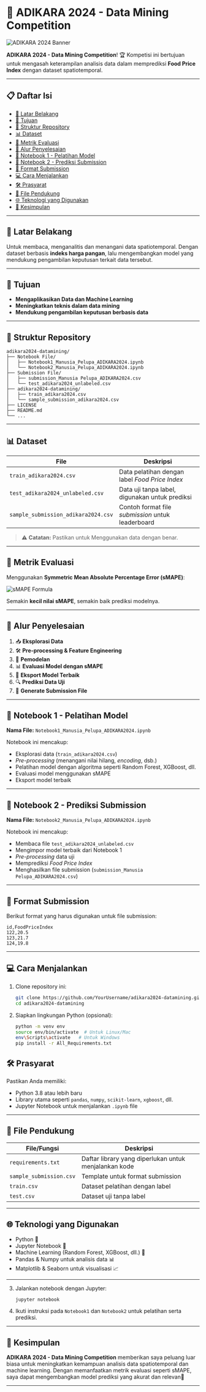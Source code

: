 # 🌟 **ADIKARA 2024 - Data Mining Competition**

![ADIKARA 2024 Banner](https://github.com/Arfazrll/AllReference/blob/main/Adikara.image.header.png?raw=true)

**ADIKARA 2024 - Data Mining Competition**! 🏆 
Kompetisi ini bertujuan untuk mengasah keterampilan analisis data dalam memprediksi **Food Price Index** dengan dataset spatiotemporal.

---

## 📋 **Daftar Isi**

- [🌟 Latar Belakang](#-latar-belakang)
- [🎯 Tujuan](#-tujuan)
- [📂 Struktur Repository](#-struktur-repository)
- [📊 Dataset](#-dataset)
- [📏 Metrik Evaluasi](#-metrik-evaluasi)
- [🚀 Alur Penyelesaian](#-alur-penyelesaian)
- [📘 Notebook 1 - Pelatihan Model](#-notebook-1---pelatihan-model)
- [📗 Notebook 2 - Prediksi Submission](#-notebook-2---prediksi-submission)
- [📑 Format Submission](#-format-submission)
- [💻 Cara Menjalankan](#-cara-menjalankan)
-  [🛠️ Prasyarat](#%EF%B8%8F-prasyarat)
- [📂 File Pendukung](#-file-pendukung)
- [🌐 Teknologi yang Digunakan](#-teknologi-yang-digunakan)
- [🔮 Kesimpulan](#-kesimpulan)

---

## 🌟 **Latar Belakang**
Untuk membaca, menganalitis dan menangani data spatiotemporal. Dengan dataset berbasis **indeks harga pangan**, lalu mengembangkan model yang mendukung pengambilan keputusan terkait data tersebut.

---

## 🎯 **Tujuan**
- **Mengaplikasikan Data dan Machine Learning**
- **Meningkatkan teknis dalam data mining**
- **Mendukung pengambilan keputusan berbasis data**

---

## 📂 **Struktur Repository**

```plaintext
adikara2024-datamining/
├── Notebook File/
│   ├── Notebook1_Manusia_Pelupa_ADIKARA2024.ipynb
│   └── Notebook2_Manusia_Pelupa_ADIKARA2024.ipynb
├── Submission File/
│   ├── submission_Manusia Pelupa_ADIKARA2024.csv
│   └── test_adikara2024_unlabeled.csv
├── adikara2024-datamining/
│   ├── train_adikara2024.csv
│   └── sample_submission_adikara2024.csv
├── LICENSE
├── README.md
└── ...
```

---

## 📊 **Dataset**

| **File**                   | **Deskripsi**                                                |
|----------------------------|------------------------------------------------------------|
| `train_adikara2024.csv`    | Data pelatihan dengan label *Food Price Index*              |
| `test_adikara2024_unlabeled.csv` | Data uji tanpa label, digunakan untuk prediksi                 |
| `sample_submission_adikara2024.csv` | Contoh format file *submission* untuk leaderboard            |

> ⚠️ **Catatan:** Pastikan untuk Menggunakan data dengan benar.

---

## 📏 **Metrik Evaluasi**
Menggunakan **Symmetric Mean Absolute Percentage Error (sMAPE)**:

![sMAPE Formula](https://github.com/Arfazrll/AllReference/blob/main/sMape.png)

Semakin **kecil nilai sMAPE**, semakin baik prediksi modelnya.

---

## 🚀 **Alur Penyelesaian**

1. 📥 **Eksplorasi Data**
2. 🛠️ **Pre-processing & Feature Engineering**
3. 🧠 **Pemodelan**
4. 📊 **Evaluasi Model dengan sMAPE**
5. 💾 **Eksport Model Terbaik**
6. 🔍 **Prediksi Data Uji**
7. 📝 **Generate Submission File**

---

## 📘 **Notebook 1 - Pelatihan Model**
**Nama File:** `Notebook1_Manusia_Pelupa_ADIKARA2024.ipynb`

Notebook ini mencakup:
- Eksplorasi data (`train_adikara2024.csv`)
- *Pre-processing* (menangani nilai hilang, *encoding*, dsb.)
- Pelatihan model dengan algoritma seperti Random Forest, XGBoost, dll.
- Evaluasi model menggunakan sMAPE
- Eksport model terbaik 

---

## 📗 **Notebook 2 - Prediksi Submission**
**Nama File:** `Notebook2_Manusia_Pelupa_ADIKARA2024.ipynb`

Notebook ini mencakup:
- Membaca file `test_adikara2024_unlabeled.csv`
- Mengimpor model terbaik dari Notebook 1
- *Pre-processing* data uji
- Memprediksi *Food Price Index*
- Menghasilkan file submission (`submission_Manusia Pelupa_ADIKARA2024.csv`)

---

## 📑 **Format Submission**

Berikut format yang harus digunakan untuk file submission:

```csv
id,FoodPriceIndex
122,20.5
123,21.7
124,19.8
```

---

## 💻 **Cara Menjalankan**

1. Clone repository ini:
   ```bash
   git clone https://github.com/YourUsername/adikara2024-datamining.git
   cd adikara2024-datamining
   ```

2. Siapkan lingkungan Python (opsional):
   ```bash
   python -m venv env
   source env/bin/activate  # Untuk Linux/Mac
   env\Scripts\activate   # Untuk Windows
   pip install -r All_Requirements.txt
   ```

## 🛠️ **Prasyarat**

Pastikan Anda memiliki:
- Python 3.8 atau lebih baru
- Library utama seperti `pandas`, `numpy`, `scikit-learn`, `xgboost`, dll.
- Jupyter Notebook untuk menjalankan `.ipynb` file

---

## 📂 **File Pendukung**

| **File/Fungsi**          | **Deskripsi** |
|--------------------------|---------------|
| `requirements.txt`       | Daftar library yang diperlukan untuk menjalankan kode |
| `sample_submission.csv`  | Template untuk format submission |
| `train.csv`              | Dataset pelatihan dengan label |
| `test.csv`               | Dataset uji tanpa label |

---

## 🌐 **Teknologi yang Digunakan**

- Python 🐍
- Jupyter Notebook 📓
- Machine Learning (Random Forest, XGBoost, dll.) 🤖
- Pandas & Numpy untuk analisis data 📊
- Matplotlib & Seaborn untuk visualisasi 📈

---

3. Jalankan notebook dengan Jupyter:
   ```bash
   jupyter notebook
   ```

4. Ikuti instruksi pada `Notebook1` dan `Notebook2` untuk pelatihan serta prediksi.

---

## 🔮 **Kesimpulan**

**ADIKARA 2024 - Data Mining Competition** memberikan saya peluang luar biasa untuk meningkatkan kemampuan analisis data spatiotemporal dan machine learning. Dengan memanfaatkan metrik evaluasi seperti sMAPE, saya dapat mengembangkan model prediksi yang akurat dan relevan🚀

---
